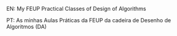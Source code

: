 EN: My FEUP Practical Classes of Design of Algorithms

PT: As minhas Aulas Práticas da FEUP da cadeira de Desenho de Algoritmos (DA)